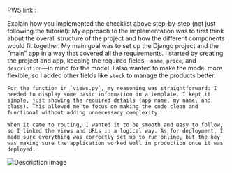 PWS link :

Explain how you implemented the checklist above step-by-step (not just following the tutorial):
My approach to the implementation was to first think about the overall structure of the project and how the different components would fit together. My main goal was to set up the Django project and the "main" app in a way that covered all the requirements. I started by creating the project and app, keeping the required fields—`name`, `price`, and `description`—in mind for the model. I also wanted to make the model more flexible, so I added other fields like `stock` to manage the products better.

    For the function in `views.py`, my reasoning was straightforward: I needed to display some basic information in a template. I kept it simple, just showing the required details (app name, my name, and class). This allowed me to focus on making the code clean and functional without adding unnecessary complexity.

    When it came to routing, I wanted it to be smooth and easy to follow, so I linked the views and URLs in a logical way. As for deployment, I made sure everything was correctly set up to run online, but the key was making sure the application worked well in production once it was deployed.

![Description image](./Client-browser.png)
